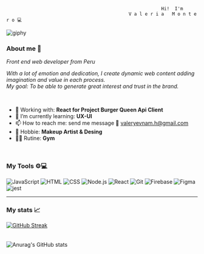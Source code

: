                                                          


                                                             Hi!  I'm 
                                                 V a l e r i a   M o n t e r o 💻
![giphy](https://user-images.githubusercontent.com/108588943/230480394-954e0943-ea3f-42f1-9342-30b09ba020ef.gif)



### About me 🔖

_Front end web developer from Peru_

_With a lot of emotion and dedication, I create dynamic web content adding imagination and value in each process._
<br>
_My goal: To be able to generate great interest and trust in the brand._

<br>

- 🔭 Working with: **React for Project Burger Queen Api Client**
- 🌱 I’m currently learning: **UX-UI**
- 📫 How to reach me:  send me message 📩 [valeryevnam.h@gmail.com](url)
- 💄 Hobbie: **Makeup Artist & Desing**
- 🏋️‍♀️ Rutine: **Gym**

<br>



### My Tools ⚙️💻

![JavaScript](https://img.shields.io/badge/-JavaScipt-yellow) ![HTML](https://img.shields.io/badge/-HTML-red) ![CSS](https://img.shields.io/badge/-CSS-green) ![Node.js](https://img.shields.io/badge/-Node.js-brightgreen) ![React](https://img.shields.io/badge/-React-blue) ![Git](https://img.shields.io/badge/-Git-red) ![Firebase](https://img.shields.io/badge/-Firebase-yellow) ![Figma](https://img.shields.io/badge/-Figma-pink)
![jest](https://img.shields.io/badge/-Jest-red)

---
### My stats 📈
[![GitHub Streak](http://github-readme-streak-stats.herokuapp.com?user=valmontx&theme=dark&hide_border=true)](https://git.io/streak-stats) 
<br>
<br>
<br>
![Anurag's GitHub stats](https://github-readme-stats.vercel.app/api?username=Valmontx&show_icons=true&theme=radical)
